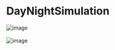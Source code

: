 # DayNightSimulation

![image](https://user-images.githubusercontent.com/42411943/176268580-9a377948-f642-4c51-92e5-d9ecac564709.png) <br><br>
![image](https://user-images.githubusercontent.com/42411943/176268723-037ae199-e60f-4827-b65b-7268df7b38a1.png)
